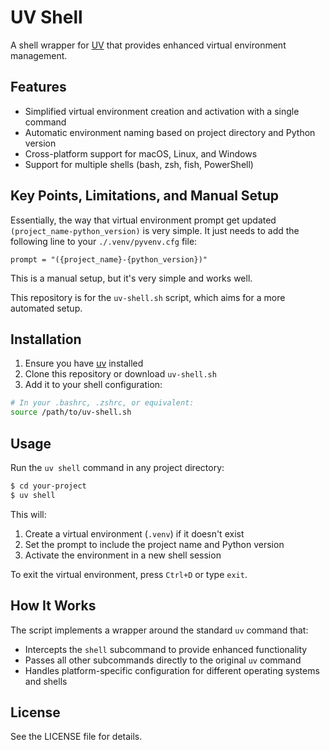 # UV Shell

A shell wrapper for [UV](https://github.com/astral-sh/uv) that provides enhanced virtual environment management.

## Features

- Simplified virtual environment creation and activation with a single command
- Automatic environment naming based on project directory and Python version
- Cross-platform support for macOS, Linux, and Windows
- Support for multiple shells (bash, zsh, fish, PowerShell)

## Key Points, Limitations, and Manual Setup
Essentially, the way that virtual environment prompt get updated `(project_name-python_version)` is very simple.
It just needs to add the following line to your `./.venv/pyvenv.cfg` file:
```
prompt = "({project_name}-{python_version})"
```
This is a manual setup, but it's very simple and works well.

This repository is for the `uv-shell.sh` script, which aims for a more automated setup.

## Installation

1. Ensure you have [uv](https://github.com/astral-sh/uv) installed
2. Clone this repository or download `uv-shell.sh`
3. Add it to your shell configuration:

```bash
# In your .bashrc, .zshrc, or equivalent:
source /path/to/uv-shell.sh
```

## Usage

Run the `uv shell` command in any project directory:

```bash
$ cd your-project
$ uv shell
```

This will:
1. Create a virtual environment (`.venv`) if it doesn't exist
2. Set the prompt to include the project name and Python version
3. Activate the environment in a new shell session

To exit the virtual environment, press `Ctrl+D` or type `exit`.

## How It Works

The script implements a wrapper around the standard `uv` command that:
- Intercepts the `shell` subcommand to provide enhanced functionality
- Passes all other subcommands directly to the original `uv` command
- Handles platform-specific configuration for different operating systems and shells

## License

See the LICENSE file for details.
